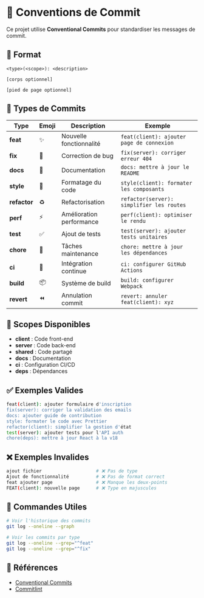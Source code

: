 # 📝 Conventions de Commit

Ce projet utilise **Conventional Commits** pour standardiser les messages de commit.

## 🎯 Format
```
<type>(<scope>): <description>

[corps optionnel]

[pied de page optionnel]
```

## 📌 Types de Commits

| Type | Emoji | Description | Exemple |
|------|-------|-------------|---------|
| **feat** | ✨ | Nouvelle fonctionnalité | `feat(client): ajouter page de connexion` |
| **fix** | 🐛 | Correction de bug | `fix(server): corriger erreur 404` |
| **docs** | 📝 | Documentation | `docs: mettre à jour le README` |
| **style** | 💄 | Formatage du code | `style(client): formater les composants` |
| **refactor** | ♻️ | Refactorisation | `refactor(server): simplifier les routes` |
| **perf** | ⚡️ | Amélioration performance | `perf(client): optimiser le rendu` |
| **test** | ✅ | Ajout de tests | `test(server): ajouter tests unitaires` |
| **chore** | 🔧 | Tâches maintenance | `chore: mettre à jour les dépendances` |
| **ci** | 👷 | Intégration continue | `ci: configurer GitHub Actions` |
| **build** | 📦 | Système de build | `build: configurer Webpack` |
| **revert** | ⏪ | Annulation commit | `revert: annuler feat(client): xyz` |

## 🎨 Scopes Disponibles

- **client** : Code front-end
- **server** : Code back-end
- **shared** : Code partagé
- **docs** : Documentation
- **ci** : Configuration CI/CD
- **deps** : Dépendances

## ✅ Exemples Valides
```bash
feat(client): ajouter formulaire d'inscription
fix(server): corriger la validation des emails
docs: ajouter guide de contribution
style: formater le code avec Prettier
refactor(client): simplifier la gestion d'état
test(server): ajouter tests pour l'API auth
chore(deps): mettre à jour React à la v18
```

## ❌ Exemples Invalides
```bash
ajout fichier                    # ❌ Pas de type
Ajout de fonctionnalité          # ❌ Pas de format correct
feat ajouter page                # ❌ Manque les deux-points
FEAT(client): nouvelle page      # ❌ Type en majuscules
```

## 🚀 Commandes Utiles
```bash
# Voir l'historique des commits
git log --oneline --graph

# Voir les commits par type
git log --oneline --grep="^feat"
git log --oneline --grep="^fix"
```

## 🔗 Références

- [Conventional Commits](https://www.conventionalcommits.org/fr/)
- [Commitlint](https://commitlint.js.org/)